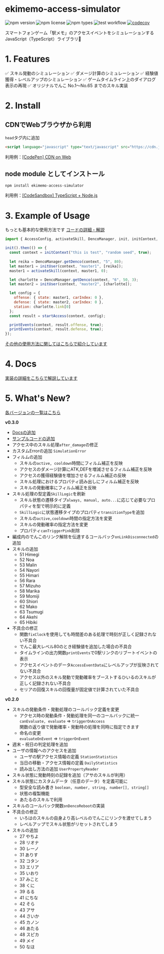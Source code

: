 # ekimemo-access-simulator

![npm version](https://img.shields.io/npm/v/ekimemo-access-simulator.svg)
![npm license](https://img.shields.io/npm/l/ekimemo-access-simulator.svg)
![npm types](https://img.shields.io/npm/types/ekimemo-access-simulator.svg)
![test workflow](https://github.com/Seo-4d696b75/station-access-simulator/actions/workflows/test.yml/badge.svg)
[![codecov](https://codecov.io/gh/Seo-4d696b75/station-access-simulator/branch/main/graph/badge.svg?token=1JENN8RNOU)](https://codecov.io/gh/Seo-4d696b75/station-access-simulator)


スマートフォンゲーム「駅メモ」のアクセスイベントをシミュレーションするJavaScript（TypeScript）ライブラリ🚃

# 1. Features

✅ スキル発動のシミュレーション
✅ ダメージ計算のシミュレーション
✅ 経験値獲得・レベルアップのシミュレーション
✅ ゲームタイムライン上のダイアログ表示の再現
✅ オリジナルでんこ No.1〜No.65 までのスキル実装

# 2. Install

## CDNでWebブラウザから利用
`head`タグ内に追加  

```html
<script language="javascript" type="text/javascript" src="https://cdn.jsdelivr.net/npm/ekimemo-access-simulator@0.3.0/umd/simulator.min.js"></script>
```

利用例：[[CodePen] CDN on Web](https://codepen.io/seo-4d696b75/pen/RwjoWeR)

## node module としてインストール

```bash
npm install ekimemo-access-simulator
```

利用例：[[CodeSandbox] TypeScript + Node.js](https://codesandbox.io/s/yi-memo-akusesusimiyureta-cor73?file=/src/index.ts)

# 3. Example of Usage

もっとも基本的な使用方法です [コードの詳細・解説](./example/basic.md)
```js
import { AccessConfig, activateSkill, DencoManager, init, initContext, initUser, printEvents, startAccess } from "ekimemo-access-simulator";

init().then(() => {
  const context = initContext("this is test", "random seed", true);
  
  let reika = DencoManager.getDenco(context, "5", 80);
  let master1 = initUser(context, "master1", [reika]);
  master1 = activateSkill(context, master1, 0);

  let charlotte = DencoManager.getDenco(context, "6", 50, 3);
  let master2 = initUser(context, "master2", [charlotte]);

  let config = {
    offense: { state: master1, carIndex: 0 }, 
    defense: { state: master2, carIndex: 0 },
    station: charlotte.link[0]
  };
  const result = startAccess(context, config);

  printEvents(context, result.offense, true);
  printEvents(context, result.defense, true);
});
```

[その他の使用方法に関してはこちらで紹介しています](./example/index.md)

# 4. Docs

[実装の詳細をこちらで解説しています](./docs/index.md)

# 5. What's New?
[各バージョンの一覧はこちら](https://github.com/Seo-4d696b75/station-access-simulator/releases)  

**v0.3.0**
- [Docsの追加](./docs/index.md)
- [サンプルコードの追加](./example/index.md)
- アクセス中のスキル処理`after_damage`の修正
- カスタムErrorの追加 `SimulationError`
- フィルムの追加
  - スキルの`active, cooldown`時間にフィルム補正を反映
  - アクセスのダメージ計算にATK,DEFを増減させるフィルム補正を反映
  - アクセスの獲得経験値を増加させるフィルム補正の反映
  - スキル処理におけるプロパティ読み出しにフィルム補正を反映  
  - スキルの発動確率にフィルム補正を反映
- スキル処理の型定義`SkillLogic`を刷新
  - スキル状態の遷移タイプ`always, manual, auto...`に応じて必要なプロパティを型で明示的に定義
  - `SkillLogic`に状態遷移タイプのプロパティ`transitionType`を追加
  - スキルの`active,cooldown`時間の指定方法を変更
  - スキルの発動確率の指定方法を変更
  - プロパティ`canTriggerPink`削除
- 編成内のでんこのリンク解除を伝達するコールバック`onLinkDisconnected`の追加
- スキルの追加
  - 51 Himegi
  - 52 Noa
  - 53 Malin
  - 54 Nayori
  - 55 Himari
  - 56 Rara
  - 57 Mizuho
  - 58 Marika
  - 59 Momiji
  - 60 Shiori
  - 62 Mako
  - 63 Tsumugi
  - 64 Akehi
  - 65 Hibiki
- 不具合の修正
  - 関数`fixClock`を使用しても時間差のある処理で時刻が正しく記録されない不具合
  - でんこ最大レベル80のとき経験値を追加した場合の不具合
  - タイムラインの出力関数`printEvents`で0駅リンクのリブートイベントの表示
  - アクセスイベントのデータ`AccessEventData`にレベルアップが反映されてない不具合
  - アクセス以外のスキル発動で発動確率をブーストするひいるのスキルが正しく記録されない不具合
  - セリアの回復スキルの回復量が固定値で計算されていた不具合

**v0.2.0**
- スキルの発動条件・発動処理のコールバック定義を変更
  - アクセス時の発動条件・発動処理を同一のコールバックに統一  
    `canEvaluate, evaluate` => `triggerOnAccess`  
    関数の返り値で発動確率・発動時の処理を同時に指定できます
  - 命名の変更  
    `evaluateOnEvent` => `triggerOnEvent`
- 週末・祝日の判定処理を追加
- ユーザの情報へのアクセスを追加
  - ユーザの駅アクセス情報の定義 `StationStatistics`
  - 当日の移動・アクセス情報の定義 `DailyStatistics`
  - 読み出し方法の追加 `UserPropertyReader`
- スキル状態に発動時刻の記録を追加（アサのスキルが利用）
- スキル状態にカスタムデータ（任意のデータ）を定義可能に  
  - 型安全な読み書き `boolean, number, string, number[], string[]`
  - 状態の複製機能
  - あたるのスキルで利用
- スキルのコールバック関数`onDencoReboot`の実装
- 不具合の修正
  - いろはのスキルの自身より高レベルのでんこにリンクを渡せてしまう
  - レベルアップでスキル状態がリセットされてしまう
- スキルの追加
  - 27 やちよ
  - 28 リオナ
  - 30 レーノ
  - 31 ありす
  - 32 コタン
  - 33 エリア
  - 35 いおり
  - 37 みこと
  - 38 くに
  - 39 るる
  - 41 にちな
  - 42 そら
  - 43 アサ
  - 44 さいか
  - 45 カノン
  - 46 あたる
  - 48 スピカ
  - 49 メイ
  - 50 なほ
